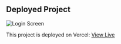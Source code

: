 ## Deployed Project

![Login Screen]([https://link-to-your-image.com/screenshot.png](https://payoo-bank-function-ofa7ul1jp-ahsan-habibs-projects-13b56112.vercel.app/))

This project is deployed on Vercel: [View Live](https://payoo-bank-function-ofa7ul1jp-ahsan-habibs-projects-13b56112.vercel.app/)
